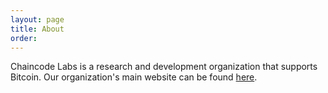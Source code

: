```yaml
---
layout: page
title: About
order: 
---
```


Chaincode Labs is a research and development organization that supports Bitcoin. Our organization's main website can be found [here](http://chaincode.com).